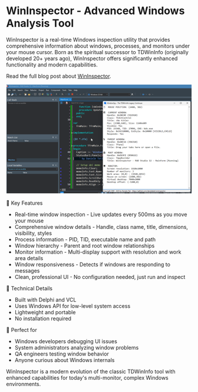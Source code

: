 # WinInspector - Advanced Windows Analysis Tool
WinInspector is a real-time Windows inspection utility that provides comprehensive information about windows, processes, and monitors under your mouse cursor. Born as the spiritual successor to TDWinInfo (originally developed 20+ years ago), WinInspector offers significantly enhanced functionality and modern capabilities.

Read the full blog post about [WinInspector](https://www.danieleteti.it/post/wininspector-the-tdwininfo-legacy-continues/).

![](https://raw.githubusercontent.com/danieleteti/wininspector/refs/heads/main/docs/wininspector_sample01.png)

🚀 Key Features
- Real-time window inspection - Live updates every 500ms as you move your mouse
- Comprehensive window details - Handle, class name, title, dimensions, visibility, styles
- Process information - PID, TID, executable name and path
- Window hierarchy - Parent and root window relationships
- Monitor information - Multi-display support with resolution and work area details
- Window responsiveness - Detects if windows are responding to messages
- Clean, professional UI - No configuration needed, just run and inspect

🔧 Technical Details
- Built with Delphi and VCL
- Uses Windows API for low-level system access
- Lightweight and portable
- No installation required

🎯 Perfect for
- Windows developers debugging UI issues
- System administrators analyzing window problems
- QA engineers testing window behavior
- Anyone curious about Windows internals

WinInspector is a modern evolution of the classic TDWinInfo tool with enhanced capabilities for today's multi-monitor, complex Windows environments.
